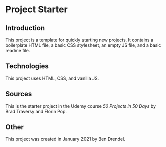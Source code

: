 # Project Starter

## Introduction
This project is a template for quickly starting new projects.  It contains a boilerplate HTML file, a basic CSS stylesheet, an empty JS file, and a basic readme file.

## Technologies
This project uses HTML, CSS, and vanilla JS.

## Sources
This is the starter project in the Udemy course *50 Projects in 50 Days* by Brad Traversy and Florin Pop.

## Other
This project was created in January 2021 by Ben Drendel.
